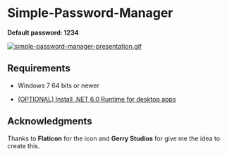 # Simple-Password-Manager

**Default password: 1234**

[![simple-password-manager-presentation.gif](https://i.postimg.cc/C5s7JpSc/simple-password-manager-presentation.gif)](https://postimg.cc/RJqwV83t)

## Requirements

- Windows 7 64 bits or newer

- [(OPTIONAL) Install .NET 6.0 Runtime for desktop apps](https://dotnet.microsoft.com/en-us/download/dotnet/6.0/runtime "Download .Net 6.0 Runtime for desktop apps!")

## Acknowledgments
Thanks to **Flaticon** for the icon and **Gerry Studios** for give me the idea to create this.
